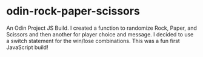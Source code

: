# odin-rock-paper-scissors
An Odin Project JS Build.
 I created a function to randomize Rock, Paper, and Scissors and then another for player choice and message. I decided to use a switch statement for the win/lose combinations.
 This was a fun first JavaScript build!
